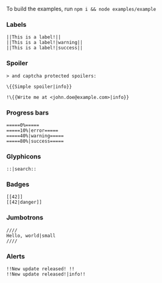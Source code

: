 To build the examples, run `npm i && node examples/example`

### Labels

```
||This is a label!||
||This is a label!|warning||
||This is a label!|success||
```

### Spoiler

```
> and captcha protected spoilers:

\{{Simple spoiler|info}}

!\{{Write me at <john.doe@example.com>|info}}
```

### Progress bars

```
=====0%=====
=====10%|error=====
=====40%|warning=====
=====80%|success=====
```

### Glyphicons

```
::|search::
```

### Badges

```
[[42]]
[[42|danger]]
```

### Jumbotrons

```
////
Hello, world|small
////
```

### Alerts

```
!!New update released! !!
!!New update released!|info!!
```